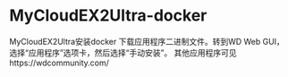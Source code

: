 # MyCloudEX2Ultra-docker
MyCloudEX2Ultra安装docker
下载应用程序二进制文件。转到WD Web GUI，选择“应用程序”选项卡，然后选择“手动安装”。
其他应用程序可见https://wdcommunity.com/
